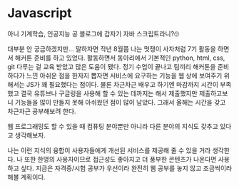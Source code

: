 # Javascript

아니 기계학습, 인공지능 공 블로그에 갑자기 자바 스크립트라니?🙄

 대부분 안 궁금하겠지만... 말하자면 작년 8월쯤 나는 멋쟁이 사자처럼 7기 활동을 하면서 해커톤 준비를 하고 있었다. 활동하면서 동아리에서 기본적인 python, html, css, git 다루는 걸 교육 받았고 많은 도움이 됐다. 정기 수업이 끝나고 팀끼리 해커톤을 준비하다가 느낀 아쉬운 점을 한자지 뽑자면 서비스에 요구하는 기능을 웹 상에 보여주기 위해서는  JS가 꽤 필요했다는 점이다. 물론 차근차근 배우고 하기엔 마감까지 시간이 부족했고 결국 유튜브나 구글링을 사용해 할 수 있는 데까지는 해서 제출했지만 제출하고보니 기능들을 많이 만들지 못해 아쉬웠던 점이 많이 남았다. 그래서 올해는 시간을 갖고 차근차근 공부해보려 한다.

웹 프로그래밍도 할 수 있을 때 컴퓨팅 분야뿐만 아니라 다른 분야의 지식도 갖추고 있다고 생각해보자.

나는 이런 지식의 융합이 사용자들에게 개선된 서비스를 제공해 줄 수 있을 거라 생각한다. 나 또한 한명의 사용자이므로 접근성도 좋아지고 더 풍부한 콘텐츠가 나온다면 사용하고 싶다. 지금은 자격증/시험 공부가 우선이라  완전히 웹 공부를 놓지 않고 조금씩이라 해볼 계획이다.


